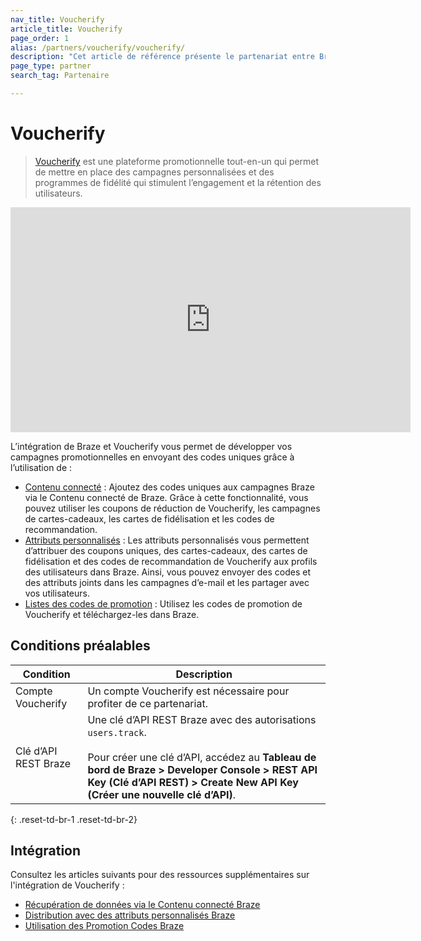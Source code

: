 ```yaml
---
nav_title: Voucherify
article_title: Voucherify
page_order: 1
alias: /partners/voucherify/voucherify/
description: "Cet article de référence présente le partenariat entre Braze et Voucherify, une plateforme promotionnelle tout-en-un qui permet aux utilisateurs d’envoyer automatiquement des coupons personnalisés, des cartes-cadeaux, des cartes de fidélité, des codes de recommandation et plus encore - le tout par le biais du compte Braze tout en suivant les échanges de points et la croissance de la campagne à chaque étape."
page_type: partner
search_tag: Partenaire

---
```


# Voucherify

> [Voucherify](https://www.voucherify.io/) est une plateforme promotionnelle tout-en-un qui permet de mettre en place des campagnes personnalisées et des programmes de fidélité qui stimulent l’engagement et la rétention des utilisateurs. 

<iframe src="https://player.vimeo.com/video/745340934?h=17ceae8c3c" width="640" height="360" frameborder="0" allow="autoplay; fullscreen; picture-in-picture" allowfullscreen></iframe>

L’intégration de Braze et Voucherify vous permet de développer vos campagnes promotionnelles en envoyant des codes uniques grâce à l’utilisation de :

- [Contenu connecté]({{site.baseurl}}/partners/message_orchestration/channel_extensions/loyalty/voucherify/voucherify_fetching_data_through_braze_connected_content) : Ajoutez des codes uniques aux campagnes Braze via le Contenu connecté de Braze. Grâce à cette fonctionnalité, vous pouvez utiliser les coupons de réduction de Voucherify, les campagnes de cartes-cadeaux, les cartes de fidélisation et les codes de recommandation.
- [Attributs personnalisés]({{site.baseurl}}/partners/message_orchestration/channel_extensions/loyalty/voucherify/voucherify_distribution_with_braze_custom_attributes) : Les attributs personnalisés vous permettent d’attribuer des coupons uniques, des cartes-cadeaux, des cartes de fidélisation et des codes de recommandation de Voucherify aux profils des utilisateurs dans Braze. Ainsi, vous pouvez envoyer des codes et des attributs joints dans les campagnes d’e-mail et les partager avec vos utilisateurs.
- [Listes des codes de promotion]({{site.baseurl}}/partners/message_orchestration/channel_extensions/loyalty/voucherify/voucherify_using_braze_promotion_codes_list) : Utilisez les codes de promotion de Voucherify et téléchargez-les dans Braze.

## Conditions préalables

| Condition | Description |
| ----------- | ----------- |
|Compte Voucherify | Un compte Voucherify est nécessaire pour profiter de ce partenariat. |
| Clé d’API REST Braze | Une clé d’API REST Braze avec des autorisations `users.track`. <br><br> Pour créer une clé d’API, accédez au **Tableau de bord de Braze > Developer Console > REST API Key (Clé d’API REST) > Create New API Key (Créer une nouvelle clé d’API)**. |
{: .reset-td-br-1 .reset-td-br-2}

## Intégration

Consultez les articles suivants pour des ressources supplémentaires sur l'intégration de Voucherify :
- [Récupération de données via le Contenu connecté Braze]({{site.baseurl}}/partners/message_orchestration/channel_extensions/loyalty/voucherify/voucherify_fetching_data_through_braze_connected_content)
- [Distribution avec des attributs personnalisés Braze]({{site.baseurl}}/partners/message_orchestration/channel_extensions/loyalty/voucherify/voucherify_distribution_with_braze_custom_attributes)
- [Utilisation des Promotion Codes Braze]({{site.baseurl}}/partners/message_orchestration/channel_extensions/loyalty/voucherify/voucherify_using_braze_promotion_codes_list)